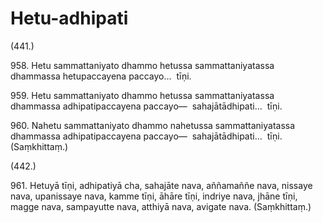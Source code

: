 # Hetu-adhipati

(441.)

958\. Hetu sammattaniyato dhammo hetussa sammattaniyatassa dhammassa hetupaccayena paccayo…  tīṇi.

959\. Hetu sammattaniyato dhammo hetussa sammattaniyatassa dhammassa adhipatipaccayena paccayo—  sahajātādhipati…  tīṇi.

960\. Nahetu sammattaniyato dhammo nahetussa sammattaniyatassa dhammassa adhipatipaccayena paccayo—  sahajātādhipati…  tīṇi. (Saṃkhittaṃ.)

(442.)

961\. Hetuyā tīṇi, adhipatiyā cha, sahajāte nava, aññamaññe nava, nissaye nava, upanissaye nava, kamme tīṇi, āhāre tīṇi, indriye nava, jhāne tīṇi, magge nava, sampayutte nava, atthiyā nava, avigate nava. (Saṃkhittaṃ.)
